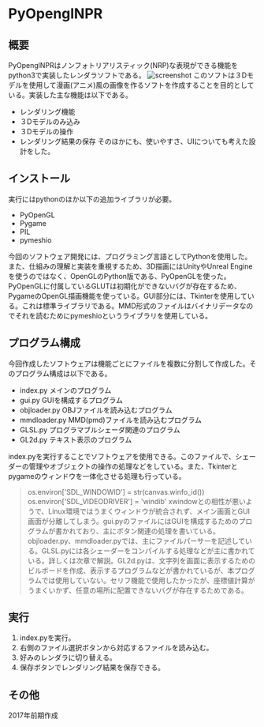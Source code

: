 # PyOpenglNPR

## 概要
PyOpenglNPRはノンフォトリアリスティック(NRP)な表現ができる機能をpython3で実装したレンダラソフトである。
![screenshot](https://user-images.githubusercontent.com/31681741/30103796-ac60e8dc-932e-11e7-940e-c2d945f7c99c.png)
このソフトは３Dモデルを使用して漫画(アニメ)風の画像を作るソフトを作成することを目的としている。実装した主な機能は以下である。
* レンダリング機能
* ３Dモデルのみ込み
* ３Dモデルの操作
* レンダリング結果の保存
そのほかにも、使いやすさ、UIについても考えた設計をした。

## インストール
実行にはpythonのほか以下の追加ライブラリが必要。
* PyOpenGL
* Pygame
* PIL
* pymeshio

今回のソフトウェア開発には、プログラミング言語としてPythonを使用した。また、仕組みの理解と実装を重視するため、3D描画にはUnityやUnreal Engineを使うのではなく、OpenGLのPython版である、PyOpenGLを使った。PyOpenGLに付属しているGLUTは初期化ができないバグが存在するため、PygameのOpenGL描画機能を使っている。GUI部分には、Tkinterを使用している。これは標準ライブラリである。MMD形式のファイルはバイナリデータなのでそれを読むためにpymeshioというライブラリを使用している。

## プログラム構成
今回作成したソフトウェアは機能ごとにファイルを複数に分割して作成した。そのプログラム構成は以下である。

* index.py		メインのプログラム
* gui.py		GUIを構成するプログラム
* objloader.py	OBJファイルを読み込むプログラム
* mmdloader.py	MMD(pmd)ファイルを読み込むプログラム
* GLSL.py	プログラマブルシェーダ関連のプログラム
* GL2d.py		テキスト表示のプログラム

index.pyを実行することでソフトウェアを使用できる。このファイルで、シェーダーの管理やオブジェクトの操作の処理などをしている。また、Tkinterとpygameのウィンドウを一体化させる処理も行っている。
> os.environ['SDL_WINDOWID'] = str(canvas.winfo_id())
> os.environ['SDL_VIDEODRIVER'] = 'windib'
xwindowとの相性が悪いようで、Linux環境ではうまくウィンドウが統合されず、メイン画面とGUI画面が分離してしまう。gui.pyのファイルにはGUIを構成するためのプログラムが書かれており、主にボタン関連の処理を書いている。objloader.py、mmdloader.pyでは、主にファイルパーサーを記述している。GLSL.pyには各シェーダーをコンパイルする処理などが主に書かれている。詳しくは次章で解説。GL2d.pyは、文字列を画面に表示するためのビルボードを作成、表示するプログラムなどが書かれているが、本プログラムでは使用していない。セリフ機能で使用したかったが、座標値計算がうまくいかず、任意の場所に配置できないバグが存在するためである。

## 実行
1. index.pyを実行。
2. 右側のファイル選択ボタンから対応するファイルを読み込む。
3. 好みのレンダラに切り替える。
4. 保存ボタンでレンダリング結果を保存できる。

## その他
2017年前期作成
